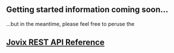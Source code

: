 ## Getting started information coming soon...

...but in the meantime, please feel free to peruse the
## [Jovix REST API Reference](public/index.html)
